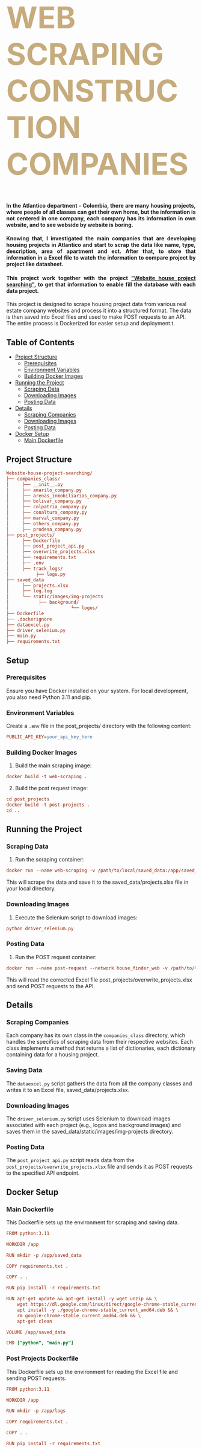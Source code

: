 <div class="row ">
	<div class="col ">
		<h1  style="color:#C6AB7C; font-size: 80px; font-weight:bold;">WEB SCRAPING CONSTRUCTION COMPANIES</h1>
	</div>
</div>

<h4 align="justify">
      In the Atlantico department - Colombia, there are many housing projects, where people of all classes can get their own home, 
      but the information is not centered  in one company, each company has its information in own website, and to see webside by website is boring. 
</h4> 
<h4 align="justify">
      Knowing that, I investigated the main companies that are developing housing projects in Atlantico and start to scrap the data like name, type, 
	description, area of apartment and ect. After that, to store that information in a Excel file to watch the information to compare  project 
	by project like datasheet. 
</h4> 
<h4 align="justify">
     This project work together with the project <a href="https://github.com/kaacuna20/Website-house-project-searching-">"Website house project searching"</a>, to get that 
      information to enable fill the database with each data project.
</h4> 

This project is designed to scrape housing project data from various real estate company websites and process it into a structured format. The data is then saved into Excel files and used to make POST requests to an API. The entire process is Dockerized for easier setup and deployment.t.

## Table of Contents
- [Project Structure](#Project-Structure)
  - [Prerequisites](#Prerequisites)
  - [Environment Variables](#Environment-Variables)
  - [Building Docker Images](#Building-Docker-Images)
- [Running the Project](#Running-the-Project)
  - [Scraping Data](#Scraping-Data)
  - [Downloading Images](#Downloading-Images)
  - [Posting Data](#Posting-Data)
- [Details](#Details)
  - [Scraping Companies](#Scraping-Companies)
  - [Downloading Images](#Downloading-Images)
  - [Posting Data](#Posting-Data)
- [Docker Setup](#Docker-Setup)
  - [Main Dockerfile](#Main-Dockerfile)


## Project Structure
```ini
Website-house-project-searching/
├── companies_class/
│     ├── __init__.py
│     ├── amarilo_company.py
│     ├── arenas_inmobiliarias_company.py
│     ├── bolivar_company.py
│     ├── colpatria_company.py
│     ├── conaltura_company.py
│     ├── marval_company.py
│     ├── others_company.py
│     ├── prodesa_company.py
├── post_projects/
│     ├── Dockerfile
│     ├── post_project_api.py
│     ├── overwrite_projects.xlsx
│     ├── requirements.txt
│     ├── .env
│     ├── track_logs/
│          ├── logs.py
├── saved_data
│     ├── projects.xlsx
│     ├── log.log
│     └── static/images/img-projects
│			├── background/
│                       └── logos/
├── Dockerfile
├── .dockerignore
├── dataexcel.py
├── driver_selenium.py
├── main.py
├── requirements.txt
```
## Setup
### Prerequisites
Ensure you have Docker installed on your system. For local development, you also need Python 3.11 and pip.
### Environment Variables
Create a `.env` file in the post_projects/ directory with the following content:
```ini
PUBLIC_API_KEY=your_api_key_here
```
### Building Docker Images
1. Build the main scraping image:
```ini
docker build -t web-scraping .
```
2. Build the post request image:
```ini
cd post_projects
docker build -t post-projects .
cd ..
```
## Running the Project
### Scraping Data
1. Run the scraping container:
```ini
docker run --name web-scraping -v /path/to/local/saved_data:/app/saved_data web-scraping
```
This will scrape the data and save it to the saved_data/projects.xlsx file in your local directory.
### Downloading Images
1. Execute the Selenium script to download images:
```ini
python driver_selenium.py
```
### Posting Data
1. Run the POST request container:
```ini
docker run --name post-request --network house_finder_web -v /path/to/local/post_projects/logs:/app/logs post-projects
```
This will read the corrected Excel file post_projects/overwrite_projects.xlsx and send POST requests to the API.
## Details
### Scraping Companies
Each company has its own class in the `companies_class` directory, which handles the specifics of scraping data from their respective websites. Each class implements a method that returns a list of dictionaries, each dictionary containing data for a housing project.

### Saving Data
The `dataexcel.py` script gathers the data from all the company classes and writes it to an Excel file, saved_data/projects.xlsx.

### Downloading Images
The `driver_selenium.py` script uses Selenium to download images associated with each project (e.g., logos and background images) and saves them in the saved_data/static/images/img-projects directory.

### Posting Data
The `post_project_api.py` script reads data from the `post_projects/overwrite_projects.xlsx` file and sends it as POST requests to the specified API endpoint.

## Docker Setup
### Main Dockerfile
This Dockerfile sets up the environment for scraping and saving data.
```ini
FROM python:3.11

WORKDIR /app

RUN mkdir -p /app/saved_data

COPY requirements.txt .

COPY . .

RUN pip install -r requirements.txt

RUN apt-get update && apt-get install -y wget unzip && \
    wget https://dl.google.com/linux/direct/google-chrome-stable_current_amd64.deb && \
    apt install -y ./google-chrome-stable_current_amd64.deb && \
    rm google-chrome-stable_current_amd64.deb && \
    apt-get clean

VOLUME /app/saved_data

CMD ["python", "main.py"]
```
### Post Projects Dockerfile
This Dockerfile sets up the environment for reading the Excel file and sending POST requests.
```ini
FROM python:3.11

WORKDIR /app

RUN mkdir -p /app/logs

COPY requirements.txt .

COPY . .

RUN pip install -r requirements.txt

VOLUME /app/logs

CMD ["python", "post_project_api.py"]
```

